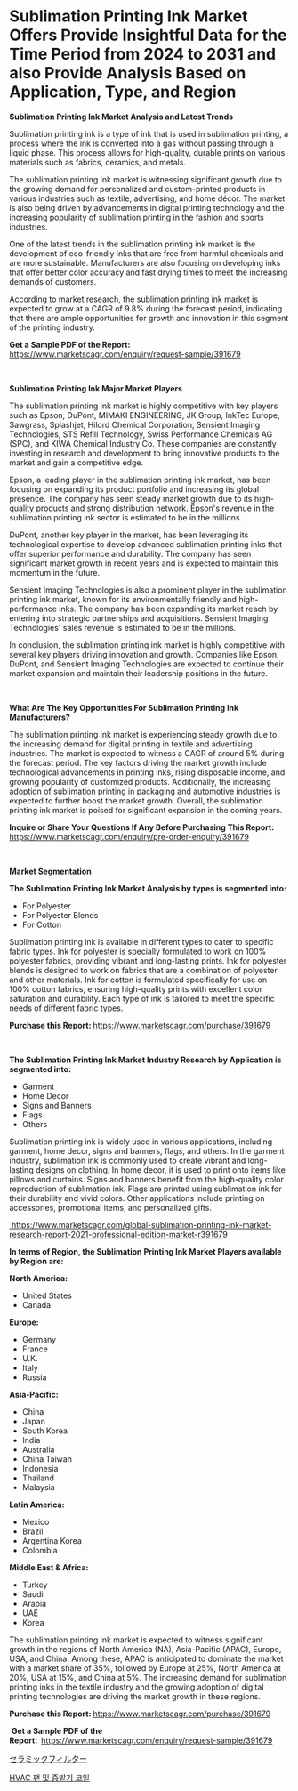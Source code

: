 <p><h1>Sublimation Printing Ink Market Offers Provide Insightful Data for the Time Period from 2024 to 2031 and also Provide Analysis Based on Application, Type, and Region</h1></p><p><strong>Sublimation Printing Ink Market Analysis and Latest Trends</strong></p>
<p><p>Sublimation printing ink is a type of ink that is used in sublimation printing, a process where the ink is converted into a gas without passing through a liquid phase. This process allows for high-quality, durable prints on various materials such as fabrics, ceramics, and metals.</p><p>The sublimation printing ink market is witnessing significant growth due to the growing demand for personalized and custom-printed products in various industries such as textile, advertising, and home décor. The market is also being driven by advancements in digital printing technology and the increasing popularity of sublimation printing in the fashion and sports industries.</p><p>One of the latest trends in the sublimation printing ink market is the development of eco-friendly inks that are free from harmful chemicals and are more sustainable. Manufacturers are also focusing on developing inks that offer better color accuracy and fast drying times to meet the increasing demands of customers.</p><p>According to market research, the sublimation printing ink market is expected to grow at a CAGR of 9.8% during the forecast period, indicating that there are ample opportunities for growth and innovation in this segment of the printing industry.</p></p>
<p><strong>Get a Sample PDF of the Report:&nbsp;</strong> <a href="https://www.marketscagr.com/enquiry/request-sample/391679">https://www.marketscagr.com/enquiry/request-sample/391679</a></p>
<p>&nbsp;</p>
<p><strong>Sublimation Printing Ink Major Market Players</strong></p>
<p><p>The sublimation printing ink market is highly competitive with key players such as Epson, DuPont, MIMAKI ENGINEERING, JK Group, InkTec Europe, Sawgrass, Splashjet, Hilord Chemical Corporation, Sensient Imaging Technologies, STS Refill Technology, Swiss Performance Chemicals AG (SPC), and KIWA Chemical Industry Co. These companies are constantly investing in research and development to bring innovative products to the market and gain a competitive edge.</p><p>Epson, a leading player in the sublimation printing ink market, has been focusing on expanding its product portfolio and increasing its global presence. The company has seen steady market growth due to its high-quality products and strong distribution network. Epson's revenue in the sublimation printing ink sector is estimated to be in the millions.</p><p>DuPont, another key player in the market, has been leveraging its technological expertise to develop advanced sublimation printing inks that offer superior performance and durability. The company has seen significant market growth in recent years and is expected to maintain this momentum in the future.</p><p>Sensient Imaging Technologies is also a prominent player in the sublimation printing ink market, known for its environmentally friendly and high-performance inks. The company has been expanding its market reach by entering into strategic partnerships and acquisitions. Sensient Imaging Technologies' sales revenue is estimated to be in the millions.</p><p>In conclusion, the sublimation printing ink market is highly competitive with several key players driving innovation and growth. Companies like Epson, DuPont, and Sensient Imaging Technologies are expected to continue their market expansion and maintain their leadership positions in the future.</p></p>
<p>&nbsp;</p>
<p><strong>What Are The Key Opportunities For Sublimation Printing Ink Manufacturers?</strong></p>
<p><p>The sublimation printing ink market is experiencing steady growth due to the increasing demand for digital printing in textile and advertising industries. The market is expected to witness a CAGR of around 5% during the forecast period. The key factors driving the market growth include technological advancements in printing inks, rising disposable income, and growing popularity of customized products. Additionally, the increasing adoption of sublimation printing in packaging and automotive industries is expected to further boost the market growth. Overall, the sublimation printing ink market is poised for significant expansion in the coming years.</p></p>
<p><strong>Inquire or Share Your Questions If Any Before Purchasing This Report:</strong> <a href="https://www.marketscagr.com/enquiry/pre-order-enquiry/391679">https://www.marketscagr.com/enquiry/pre-order-enquiry/391679</a></p>
<p>&nbsp;</p>
<p><strong>Market Segmentation</strong></p>
<p><strong>The Sublimation Printing Ink Market Analysis by types is segmented into:</strong></p>
<p><ul><li>For Polyester</li><li>For Polyester Blends</li><li>For Cotton</li></ul></p>
<p><p>Sublimation printing ink is available in different types to cater to specific fabric types. Ink for polyester is specially formulated to work on 100% polyester fabrics, providing vibrant and long-lasting prints. Ink for polyester blends is designed to work on fabrics that are a combination of polyester and other materials. Ink for cotton is formulated specifically for use on 100% cotton fabrics, ensuring high-quality prints with excellent color saturation and durability. Each type of ink is tailored to meet the specific needs of different fabric types.</p></p>
<p><strong>Purchase this Report:&nbsp;</strong><a href="https://www.marketscagr.com/purchase/391679">https://www.marketscagr.com/purchase/391679</a></p>
<p>&nbsp;</p>
<p><strong>The Sublimation Printing Ink Market Industry Research by Application is segmented into:</strong></p>
<p><ul><li>Garment</li><li>Home Decor</li><li>Signs and Banners</li><li>Flags</li><li>Others</li></ul></p>
<p><p>Sublimation printing ink is widely used in various applications, including garment, home decor, signs and banners, flags, and others. In the garment industry, sublimation ink is commonly used to create vibrant and long-lasting designs on clothing. In home decor, it is used to print onto items like pillows and curtains. Signs and banners benefit from the high-quality color reproduction of sublimation ink. Flags are printed using sublimation ink for their durability and vivid colors. Other applications include printing on accessories, promotional items, and personalized gifts.</p></p>
<p><a href="https://www.marketscagr.com/global-sublimation-printing-ink-market-research-report-2021-professional-edition-market-r391679">&nbsp;https://www.marketscagr.com/global-sublimation-printing-ink-market-research-report-2021-professional-edition-market-r391679</a></p>
<p><strong>In terms of Region, the Sublimation Printing Ink Market Players available by Region are:</strong></p>
<p>
    <p> <strong> North America: </strong>
        <ul>
            <li>United States</li>
            <li>Canada</li>
        </ul>
        </p> 
    <p> <strong> Europe: </strong>
        <ul>
            <li>Germany</li>
            <li>France</li>
            <li>U.K.</li>
            <li>Italy</li>
            <li>Russia</li>
        </ul>
        </p> 
    <p> <strong> Asia-Pacific: </strong>
        <ul>
            <li>China</li>
            <li>Japan</li>
            <li>South Korea</li>
            <li>India</li>
            <li>Australia</li>
            <li>China Taiwan</li>
            <li>Indonesia</li>
            <li>Thailand</li>
            <li>Malaysia</li>
        </ul>
        </p> 
    <p> <strong> Latin America: </strong>
        <ul>
            <li>Mexico</li>
            <li>Brazil</li>
            <li>Argentina Korea</li>
            <li>Colombia</li>
        </ul>
        </p> 
    <p> <strong> Middle East & Africa: </strong>
        <ul>
            <li>Turkey</li>
            <li>Saudi</li>
            <li>Arabia</li>
            <li>UAE</li>
            <li>Korea</li>
        </ul>
    </p>
    </p>
<p><p>The sublimation printing ink market is expected to witness significant growth in the regions of North America (NA), Asia-Pacific (APAC), Europe, USA, and China. Among these, APAC is anticipated to dominate the market with a market share of 35%, followed by Europe at 25%, North America at 20%, USA at 15%, and China at 5%. The increasing demand for sublimation printing inks in the textile industry and the growing adoption of digital printing technologies are driving the market growth in these regions.</p></p>
<p><strong>Purchase this Report: </strong><a href="https://www.marketscagr.com/purchase/391679">https://www.marketscagr.com/purchase/391679</a></p>
<p>&nbsp;<strong>Get a Sample PDF of the Report:&nbsp;&nbsp;</strong><a href="https://www.marketscagr.com/enquiry/request-sample/391679">https://www.marketscagr.com/enquiry/request-sample/391679</a></p>
<p><strong></strong></p>
<p><p><a href="https://github.com/oafhukehf4709715/Market-Research-Report-List-3/blob/main/4830093185996.md">セラミックフィルター</a></p><p><a href="https://github.com/nhaiquang84/Market-Research-Report-List-1/blob/main/90742761406.md">HVAC 팬 및 증발기 코일</a></p></p>